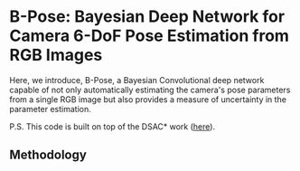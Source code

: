 # B-Pose: Bayesian Deep Network for Camera 6-DoF Pose Estimation from RGB Images

Here, we introduce, B-Pose, a Bayesian Convolutional deep network capable of not only automatically estimating the camera's pose parameters from a single RGB image but also provides a measure of uncertainty in the parameter estimation.

P.S. This code is built on top of the DSAC* work ([here]([https://drive.google.com/file/d/1_X0vzP4q8xth3tVSR_-uOePBQq9vQLUS/view?usp=sharing](https://github.com/vislearn/dsacstar)https://github.com/vislearn/dsacstar)).

## Methodology
